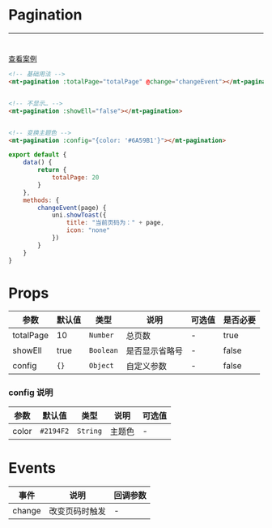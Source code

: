 # Pagination

***

#   

[查看案例](https://static-363fc8f1-c547-4a87-8d04-6d5ba4035deb.bspapp.com/#/pages/base/pagination)

```html
<!-- 基础用法 -->
<mt-pagination :totalPage="totalPage" @change="changeEvent"></mt-pagination>


<!-- 不显示… -->
<mt-pagination :showEll="false"></mt-pagination>


<!-- 变换主题色 -->
<mt-pagination :config="{color: '#6A59B1'}"></mt-pagination>
```

```javascript
export default {
    data() {
        return {
            totalPage: 20
        }
    },
    methods: {
        changeEvent(page) {
            uni.showToast({
                title: "当前页码为：" + page,
                icon: "none"
            })
        }
    }
}
```

# Props

| 参数   | 默认值  | 类型                | 说明      | 可选值 | 是否必要  |
| ------ |------|-------------------|---------| ------ |-------|
| totalPage   | 10   | `Number`  | 总页数     | -      | true  |
| showEll | true | `Boolean` | 是否显示省略号 | -      | false |
| config | `{}` | `Object`          | 自定义参数   | -       | false |

### config 说明

| 参数     | 默认值 | 类型   | 说明 | 可选值 |
| -------- | ------ | ------ |--|-----|
| color    | `#2194F2`   | `String` | 主题色 | -   |


# Events

| 事件  | 说明 | 回调参数 |
| ----- |--| -------- |
| change | 改变页码时触发 | -         |
